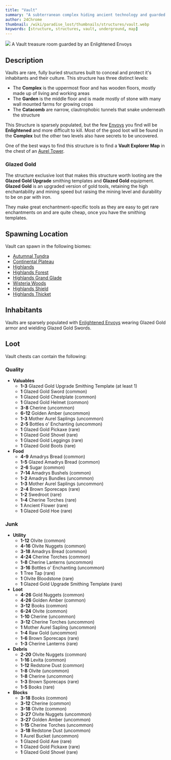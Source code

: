 ```yaml
---
title: "Vault"
summary: "A subterranean complex hiding ancient technology and guarded by Enlightened Envoys"
author: 24Chrome
thumbnail: /wiki/paradise_lost/thumbnails/structures/vault.webp
keywords: [structure, structures, vault, underground, map]
---
```


<img src="/wiki/paradise_lost/structures/vault.webp">
A Vault treasure room guarded by an Enlightened Envoys

## Description
Vaults are rare, fully buried structures built to conceal and protect it's inhabitants and their culture. This structure has three distinct levels:
* The **Complex** is the uppermost floor and has wooden floors, mostly made up of living and working areas
* The **Garden** is the middle floor and is made mostly of stone with many wall mounted farms for growing crops
* The **Catacomb** are narrow, clautrophobic tunnels that snake underneath the structure

This Structure is sparsely populated, but the few [Envoys](/wiki/paradise-lost/mobs/envoy/) you find will be **Enlightened** and more difficult to kill. Most of the good loot will be found in the **Complex** but the other two levels also have secrets to be uncovered.

One of the best ways to find this structure is to find a **Vault Explorer Map** in the chest of an [Aurel Tower](/wiki/paradise-lost/structures/aurel-tower/).

### Glazed Gold
The structure exclusive loot that makes this structure worth looting are the **Glazed Gold Upgrade** smithing templates and **Glazed Gold** equipment.
**Glazed Gold** is an upgraded version of gold tools, retaining the high enchantability and mining speed but raising the mining level and durability to be on par with iron. 

They make great enchantment-specific tools as they are easy to get rare enchantments on and are quite cheap, once you have the smithing templates.

## Spawning Location
Vault can spawn in the following biomes:
* [Autumnal Tundra](/wiki/paradise-lost/biomes/autumnal-tundra/)
* [Continental Plateau](/wiki/paradise-lost/biomes/continental-plateau/)
* [Highlands](/wiki/paradise-lost/biomes/highlands/)
* [Highlands Forest](/wiki/paradise-lost/biomes/highlands-forest/)
* [Highlands Grand Glade](/wiki/paradise-lost/biomes/highlands-thicket/)
* [Wisteria Woods](/wiki/paradise-lost/biomes/wisteria-woods/)
* [Highlands Shield](/wiki/paradise-lost/biomes/highlands-shield/)
* [Highlands Thicket](/wiki/paradise-lost/biomes/highlands-thicket/)

## Inhabitants
Vaults are sparsely populated with [Enlightened Envoys](/wiki/paradise-lost/mobs/envoy/) wearing Glazed Gold armor and wielding Glazed Gold Swords.

## Loot
Vault chests can contain the following:

### Quality
* **Valuables**
  * **1-3** Glazed Gold Upgrade Smithing Template (at least 1)
  * **1** Glazed Gold Sword (common)
  * **1** Glazed Gold Chestplate (common)
  * **1** Glazed Gold Helmet (common)
  * **3-8** Cherine (uncommon)
  * **6-12** Golden Amber (uncommon)
  * **1-3** Mother Aurel Saplings (uncommon)
  * **2-5** Bottles o' Enchanting (uncommon)
  * **1** Glazed Gold Pickaxe (rare)
  * **1** Glazed Gold Shovel (rare)
  * **1** Glazed Gold Leggings (rare)
  * **1** Glazed Gold Boots (rare)
* **Food**
  * **4-9** Amadrys Bread (common)
  * **1-5** Glazed Amadrys Bread (common)
  * **2-6** Sugar (common)
  * **7-14** Amadrys Bushels (common)
  * **1-2** Amadrys Bundles (uncommon)
  * **1-3** Mother Aurel Saplings (uncommon)
  * **2-4** Brown Sporecaps (rare)
  * **1-2** Swedroot (rare)
  * **1-4** Cherine Torches (rare)
  * **1** Ancient Flower (rare)
  * **1** Glazed Gold Hoe (rare)
  
### Junk
* **Utility**
  * **1-12** Olvite (common)
  * **4-16** Olvite Nuggets (common)
  * **3-18** Amadrys Bread (common)
  * **4-24** Cherine Torches (common)
  * **1-8** Cherine Lanterns (uncommon)
  * **3-16** Bottles o' Enchanting (uncommon)
  * **1** Tree Tap (rare)
  * **1** Olvite Bloodstone (rare)
  * **1** Glazed Gold Upgrade Smithing Template (rare)
* **Loot**
  * **4-26** Gold Nuggets (common)
  * **4-26** Golden Amber (common)
  * **3-12** Books (common)
  * **6-24** Olvite (common)
  * **1-10** Cherine (uncommon)
  * **3-12** Cherine Torches (uncommon)
  * **1** Mother Aurel Sapling (uncommon)
  * **1-4** Raw Gold (uncommon)
  * **1-6** Brown Sporecaps (rare)
  * **1-3** Cherine Lanterns (rare)
* **Debris**
  * **2-20** Olvite Nuggets (common)
  * **1-16** Levita (common)
  * **1-12** Redstone Dust (common)
  * **1-8** Olvite (uncommon)
  * **1-8** Cherine (uncommon)
  * **1-3** Brown Sporecaps (rare)
  * **1-5** Books (rare)
* **Blocks**
  * **3-18** Books (common)
  * **3-12** Cherine (common)
  * **3-18** Olvite (common)
  * **3-27** Olvite Nuggets (uncommon)
  * **3-27** Golden Amber (uncommon)
  * **1-15** Cherine Torches (uncommon)
  * **3-18** Redstone Dust (uncommon)
  * **1** Aurel Bucket (uncommon)
  * **1** Glazed Gold Axe (rare)
  * **1** Glazed Gold Pickaxe (rare)
  * **1** Glazed Gold Shovel (rare)

